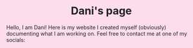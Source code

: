 <html lang="en">
  <head>
    <style>
    html, body {;
      background-color: #fcdced; /* baby pink */
      color: #222;
    }
    h1{
    text-align: center;
    }
    </style>
  </head>
<body>
  
  <h1>Dani's page</h1>
  <p>Hello, I am Dani! Here is my website I created myself (obviously) documenting what I am working on. Feel free to contact me at one of my socials:</p>
</body>
</html>

